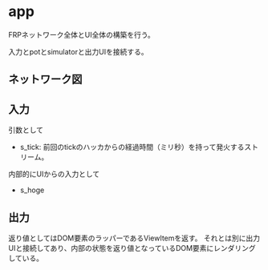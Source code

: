 # app

FRPネットワーク全体とUI全体の構築を行う。

入力とpotとsimulatorと出力UIを接続する。

## ネットワーク図

## 入力

引数として

- s_tick: 前回のtickのハッカからの経過時間（ミリ秒）を持って発火するストリーム。

内部的にUIからの入力として

- s_hoge

## 出力

返り値としてはDOM要素のラッパーであるViewItemを返す。
それとは別に出力UIと接続してあり、内部の状態を返り値となっているDOM要素にレンダリングしている。

## 